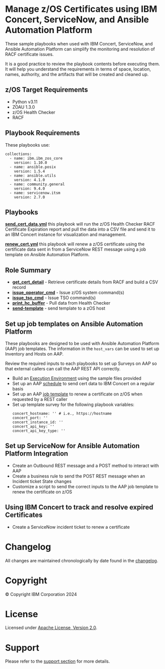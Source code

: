 # Manage z/OS Certificates using IBM Concert, ServiceNow, and Ansible Automation Platform

These sample playbooks when used with IBM Concert, ServiceNow, and Ansible Automation Platform
can simplify the monitoring and resolution of RACF certificate issues.

It is a good practice to review the playbook contents before executing them.
It will help you understand the requirements in terms of space, location, names,
authority, and the artifacts that will be created and cleaned up.

## z/OS Target Requirements
- Python v3.11
- ZOAU 1.3.0
- z/OS Health Checker
- RACF

## Playbook Requirements
These playbooks use:

    collections:
      - name: ibm.ibm_zos_core
        version: 1.10.0
      - name: ansible.posix
        version: 1.5.4
      - name: ansible.utils
        version: 4.1.0
      - name: community.general
        version: 9.4.0
      - name: servicenow.itsm
        version: 2.7.0

## Playbooks
[**send_cert_data.yml**](send_cert_data.yml) this playbook will run the z/OS Health Checker RACF Certificate Expiration report and pull the data into a CSV file and send it to an IBM Concert instance for visualization and management.

[**renew_cert.yml**](renew_cert.yml) this playbook will renew a z/OS certificate using the certificate data sent in from a ServiceNow REST message using a job template on Ansible Automation Platform.

## Role Summary
- [**get_cert_detail**](roles/get_cert_detail/README.md) - Retrieve certificate details from RACF and build a CSV record
- [**issue_operator_cmd**](roles/issue_tso_cmd/README.md) - Issue z/OS system command(s)
- [**issue_tso_cmd**](roles/issue_tso_cmd/README.md) - Issue TSO command(s)
- [**print_hc_buffer**](roles/print_hc_buffer/README.md) - Pull data from Health Checker
- [**send-template**](roles/send-template/README.md) - send template to a zOS host

## Set up job templates on Ansible Automation Platform
These playbooks are designed to be used with Ansible Automation Platform (AAP) job templates. The information in the `host_vars` can be used to set up Inventory and Hosts on AAP.

Review the required inputs to each playbooks to set up Surveys on AAP so that external callers can call the AAP REST API correctly.

- Build an [Execution Environment](execution-environments) using the sample files provided 
- Set up an AAP [schedule](https://docs.ansible.com/automation-controller/latest/html/userguide/scheduling.html) to send cert data to IBM Concert on a regular basis
- Set up an AAP [job template](https://docs.ansible.com/automation-controller/latest/html/userguide/job_templates.html#create-a-job-template) to renew a certificate on z/OS when requested by a REST caller
- Set up template survey for the following playbook variables:
    ```
    concert_hostname: '' # i.e., https://hostname
    concert_port: ''
    concert_instance_id: ''
    concert_api_key: ''
    concert_api_key_type: ''
    ```

## Set up ServiceNow for Ansible Automation Platform Integration
- Create an Outbound REST message and a POST method to interact with AAP
- Create a business rule to send the POST REST message when an Incident ticket State changes
- Customize a script to send the correct inputs to the AAP job template to renew the certificate on z/OS

## Using IBM Concert to track and resolve expired Certificates
- Create a ServiceNow incident ticket to renew a certificate

# Changelog
All changes are maintained chronologically by date found in the
[changelog](changelog.yml).

# Copyright
© Copyright IBM Corporation 2024

# License
Licensed under [Apache License,
Version 2.0](https://opensource.org/licenses/Apache-2.0).

# Support
Please refer to the [support section](../../../README.md#support) for more
details.
